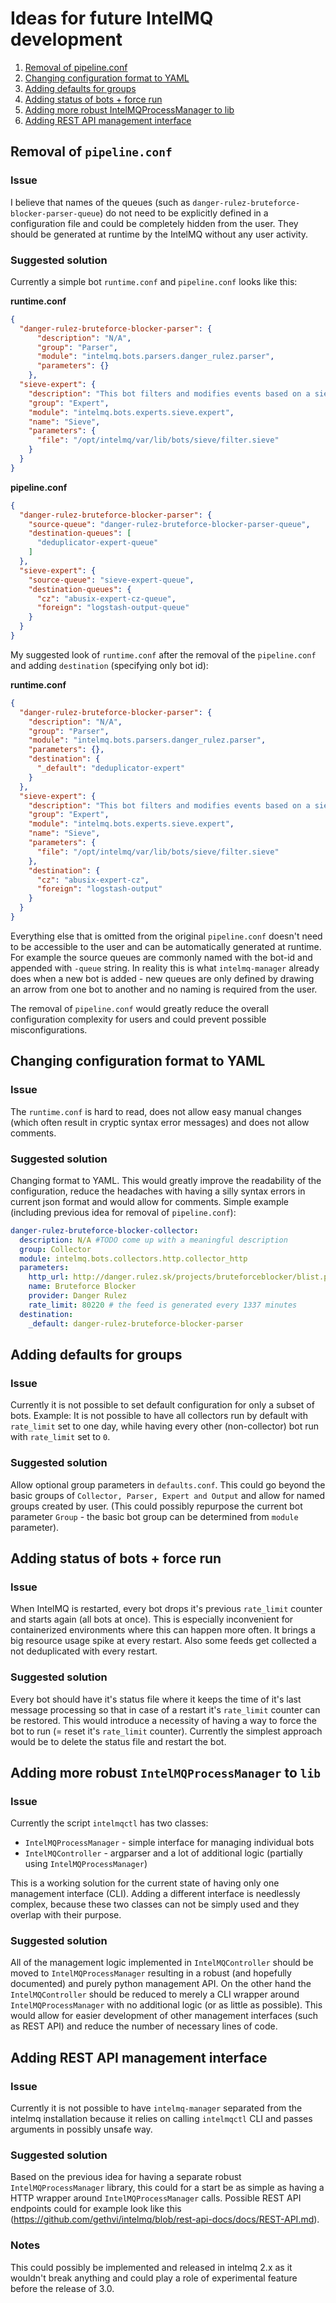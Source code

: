 # Ideas for future IntelMQ development
1. [Removal of pipeline.conf](#removal-of-pipelineconf)
2. [Changing configuration format to YAML](#changing-configuration-format-to-yaml)
3. [Adding defaults for groups](#adding-defaults-for-groups)
4. [Adding status of bots + force run](#adding-status-of-bots--force-run)
5. [Adding more robust IntelMQProcessManager to lib](#adding-more-robust-intelmqprocessmanager-to-lib)
6. [Adding REST API management interface](#adding-rest-api-management-interface)

## Removal of `pipeline.conf`
### Issue
I believe that names of the queues (such as `danger-rulez-bruteforce-blocker-parser-queue`) do not need to be explicitly defined in a configuration file and could be completely hidden from the user. They should be generated at runtime by the IntelMQ without any user activity.

### Suggested solution
Currently a simple bot `runtime.conf` and `pipeline.conf` looks like this:

**runtime.conf**
```json
{
  "danger-rulez-bruteforce-blocker-parser": {
      "description": "N/A",
      "group": "Parser",
      "module": "intelmq.bots.parsers.danger_rulez.parser",
      "parameters": {}
    },
  "sieve-expert": {
    "description": "This bot filters and modifies events based on a sieve-based language.",
    "group": "Expert",
    "module": "intelmq.bots.experts.sieve.expert",
    "name": "Sieve",
    "parameters": {
      "file": "/opt/intelmq/var/lib/bots/sieve/filter.sieve"
    }
  }
}
```

**pipeline.conf**
```json
{
  "danger-rulez-bruteforce-blocker-parser": {
    "source-queue": "danger-rulez-bruteforce-blocker-parser-queue",
    "destination-queues": [
      "deduplicator-expert-queue"
    ]
  },
  "sieve-expert": {
    "source-queue": "sieve-expert-queue",
    "destination-queues": {
      "cz": "abusix-expert-cz-queue",
      "foreign": "logstash-output-queue"
    }
  }
}
```

My suggested look of `runtime.conf` after the removal of the `pipeline.conf` and adding `destination` (specifying only bot id):

**runtime.conf**
```json
{
  "danger-rulez-bruteforce-blocker-parser": {
    "description": "N/A",
    "group": "Parser",
    "module": "intelmq.bots.parsers.danger_rulez.parser",
    "parameters": {},
    "destination": {
      "_default": "deduplicator-expert"
    }
  },
  "sieve-expert": {
    "description": "This bot filters and modifies events based on a sieve-based language.",
    "group": "Expert",
    "module": "intelmq.bots.experts.sieve.expert",
    "name": "Sieve",
    "parameters": {
      "file": "/opt/intelmq/var/lib/bots/sieve/filter.sieve"
    },
    "destination": {
      "cz": "abusix-expert-cz",
      "foreign": "logstash-output"
    }
  }
}
```

Everything else that is omitted from the original `pipeline.conf` doesn't need to be accessible to the user and can be automatically generated at runtime. For example the source queues are commonly named with the bot-id and appended with `-queue` string. In reality this is what `intelmq-manager` already does when a new bot is added - new queues are only defined by drawing an arrow from one bot to another and no naming is required from the user.

The removal of `pipeline.conf` would greatly reduce the overall configuration complexity for users and could prevent possible misconfigurations.

## Changing configuration format to YAML
### Issue
The `runtime.conf` is hard to read, does not allow easy manual changes (which often result in cryptic syntax error messages) and does not allow comments.

### Suggested solution
Changing format to YAML. This would greatly improve the readability of the configuration, reduce the headaches with having a silly syntax errors in current json format and would allow for comments. Simple example (including previous idea for removal of `pipeline.conf`):
```yaml
danger-rulez-bruteforce-blocker-collector: 
  description: N/A #TODO come up with a meaningful description
  group: Collector
  module: intelmq.bots.collectors.http.collector_http
  parameters: 
    http_url: http://danger.rulez.sk/projects/bruteforceblocker/blist.php
    name: Bruteforce Blocker
    provider: Danger Rulez
    rate_limit: 80220 # the feed is generated every 1337 minutes
  destination: 
    _default: danger-rulez-bruteforce-blocker-parser
``` 
## Adding defaults for groups
### Issue
Currently it is not possible to set default configuration for only a subset of bots. Example: It is not possible to have all collectors run by default with `rate_limit` set to one day, while having every other (non-collector) bot run with `rate_limit` set to `0`.

### Suggested solution
Allow optional group parameters in `defaults.conf`. This could go beyond the basic groups of `Collector, Parser, Expert and Output` and allow for named groups created by user. (This could possibly repurpose the current bot parameter `Group` - the basic bot group can be determined from `module` parameter).
## Adding status of bots + force run
### Issue
When IntelMQ is restarted, every bot drops it's previous `rate_limit` counter and starts again (all bots at once). This is especially inconvenient for containerized environments where this can happen more often. It brings a big resource usage spike at every restart. Also some feeds get collected a not deduplicated with every restart.

### Suggested solution
Every bot should have it's status file where it keeps the time of it's last message processing so that in case of a restart it's `rate_limit` counter can be restored. This would introduce a necessity of having a way to force the bot to run (= reset it's `rate_limit` counter). Currently the simplest approach would be to delete the status file and restart the bot.

## Adding more robust `IntelMQProcessManager` to `lib`

### Issue
Currently the script `intelmqctl` has two classes:
* `IntelMQProcessManager` - simple interface for managing individual bots
* `IntelMQController` - argparser and a lot of additional logic (partially using `IntelMQProcessManager`)

This is a working solution for the current state of having only one management interface (CLI). Adding a different interface is needlessly complex, because these two classes can not be simply used and they overlap with their purpose.

### Suggested solution
All of the management logic implemented in `IntelMQController` should be moved to `IntelMQProcessManager` resulting in a robust (and hopefully documented) and purely python management API. On the other hand the `IntelMQController` should be reduced to merely a CLI wrapper around `IntelMQProcessManager` with no additional logic (or as little as possible). This would allow for easier development of other management interfaces (such as REST API) and reduce the number of necessary lines of code.

## Adding REST API management interface
### Issue
Currently it is not possible to have `intelmq-manager` separated from the intelmq installation because it relies on calling `intelmqctl` CLI and passes arguments in possibly unsafe way.

### Suggested solution
Based on the previous idea for having a separate robust `IntelMQProcessManager` library, this could for a start be as simple as having a HTTP wrapper around `IntelMQProcessManager` calls. Possible REST API endpoints could for example look like this (https://github.com/gethvi/intelmq/blob/rest-api-docs/docs/REST-API.md).

### Notes
This could possibly be implemented and released in intelmq 2.x as it wouldn't break anything and could play a role of experimental feature before the release of 3.0.